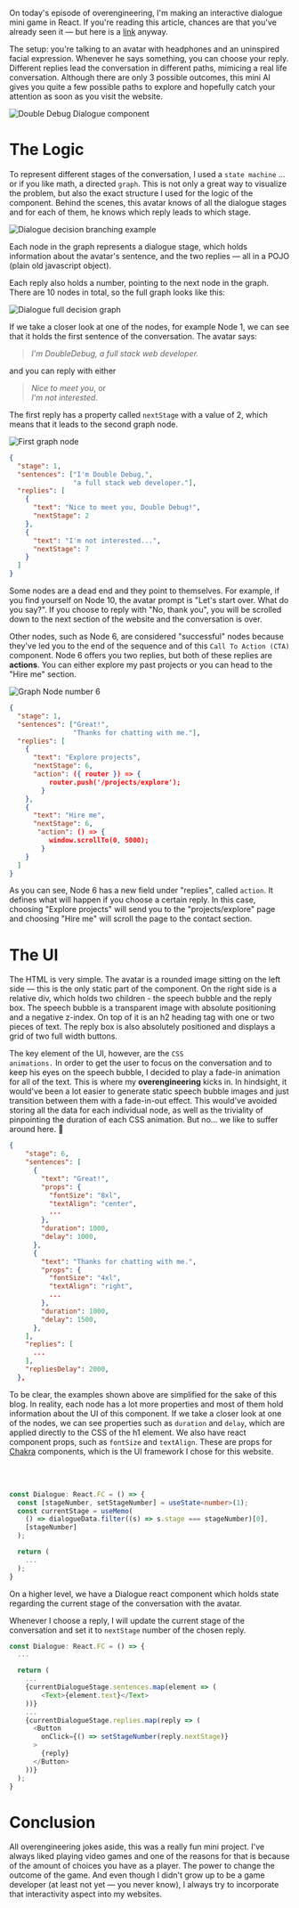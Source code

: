 On today's episode of overengineering, I'm making an interactive dialogue mini game in React. If you're reading this article, chances are that you've already seen it — but here is a [link](/) anyway.

The setup: you're talking to an avatar with headphones and an uninspired facial expression. Whenever he says something, you can choose your reply. Different replies lead the conversation in different paths, mimicing a real life conversation. Although there are only 3 possible outcomes, this mini AI gives you quite a few possible paths to explore and hopefully catch your attention as soon as you visit the website.

<img src="https://i.imgur.com/m7iyWz8.png" alt="Double Debug Dialogue component" style="aspect-ratio: 1093 / 739;" />

# The Logic

To represent different stages of the conversation, I used a <code>state machine</code> ... or if you like math, a directed <code>graph</code>. This is not only a great way to visualize the problem, but also the exact structure I used for the logic of the component. Behind the scenes, this avatar knows of all the dialogue stages and for each of them, he knows which reply leads to which stage.

![Dialogue decision branching example](https://i.imgur.com/FDnQaqB.png)

Each node in the graph represents a dialogue stage, which holds information about the avatar's sentence, and the two replies — all in a POJO (plain old javascript object).

Each reply also holds a number, pointing to the next node in the graph. There are 10 nodes in total, so the full graph looks like this:

![Dialogue full decision graph](https://i.imgur.com/S0EtLN2.png)

If we take a closer look at one of the nodes, for example Node 1, we can see that it holds the first sentence of the conversation. The avatar says:

> _I'm DoubleDebug, a full stack web developer._

and you can reply with either

> _Nice to meet you_, or<br />_I'm not interested_.

The first reply has a property called <code>nextStage</code> with a value of 2, which means that it leads to the second graph node.

<div class="custom-flexible-layout">
    <img src="https://i.imgur.com/FbLEliC.png" alt="First graph node" />
    
```json
{
  "stage": 1,
  "sentences": ["I'm Double Debug,",
                "a full stack web developer."],
  "replies": [
    {
      "text": "Nice to meet you, Double Debug!",
      "nextStage": 2
    },
    {
      "text": "I'm not interested...",
      "nextStage": 7
    }
  ]
}
```

</div>

Some nodes are a dead end and they point to themselves. For example, if you find yourself on Node 10, the avatar prompt is "Let's start over. What do you say?". If you choose to reply with "No, thank you", you will be scrolled down to the next section of the website and the conversation is over.

Other nodes, such as Node 6, are considered "successful" nodes because they've led you to the end of the sequence and of this <code>Call To Action (CTA)</code> component. Node 6 offers you two replies, but both of these replies are **actions**. You can either explore my past projects or you can head to the "Hire me" section.

<div class="custom-flexible-layout">
    <img src="https://i.imgur.com/yWAIIru.png" alt="Graph Node number 6" />
    
```json
{
  "stage": 1,
  "sentences": ["Great!",
                "Thanks for chatting with me."],
  "replies": [
    {
      "text": "Explore projects",
      "nextStage": 6,
      "action": ({ router }) => {
          router.push('/projects/explore');
        }
    },
    {
      "text": "Hire me",
      "nextStage": 6,
       "action": () => {
          window.scrollTo(0, 5000);
        }
    }
  ]
}
```

</div>

As you can see, Node 6 has a new field under "replies", called <code>action</code>. It defines what will happen if you choose a certain reply. In this case, choosing "Explore projects" will send you to the "projects/explore" page and choosing "Hire me" will scroll the page to the contact section.

# The UI

The HTML is very simple. The avatar is a rounded image sitting on the left side — this is the only static part of the component. On the right side is a relative div, which holds two children - the speech bubble and the reply box. The speech bubble is a transparent image with absolute positioning and a negative z-index. On top of it is an h2 heading tag with one or two pieces of text. The reply box is also absolutely positioned and displays a grid of two full width buttons.

The key element of the UI, however, are the <code>CSS animations.</code> In order to get the user to focus on the conversation and to keep his eyes on the speech bubble, I decided to play a fade-in animation for all of the text. This is where my **overengineering** kicks in. In hindsight, it would've been a lot easier to generate static speech bubble images and just transition between them with a fade-in-out effect. This would've avoided storing all the data for each individual node, as well as the triviality of pinpointing the duration of each CSS animation. But no... we like to suffer around here. :slightly_smiling_face:

```json
{
    "stage": 6,
    "sentences": [
      {
        "text": "Great!",
        "props": {
          "fontSize": "8xl",
          "textAlign": "center",
          ...
        },
        "duration": 1000,
        "delay": 1000,
      },
      {
        "text": "Thanks for chatting with me.",
        "props": {
          "fontSize": "4xl",
          "textAlign": "right",
          ...
        },
        "duration": 1000,
        "delay": 1500,
      },
    ],
    "replies": [
      ...
    ],
    "repliesDelay": 2000,
  },
```

To be clear, the examples shown above are simplified for the sake of this blog. In reality, each node has a lot more properties and most of them hold information about the UI of this component. If we take a closer look at one of the nodes, we can see properties such as <code>duration</code> and <code>delay</code>, which are applied directly to the CSS of the h1 element. We also have react component props, such as <code>fontSize</code> and <code>textAlign</code>. These are props for [Chakra](https://chakra-ui.com) components, which is the UI framework I chose for this website.

<br />
<br />

<div class="custom-flexible-layout-60-40" style="column-gap: 1rem; align-items: center;">

```ts
const Dialogue: React.FC = () => {
  const [stageNumber, setStageNumber] = useState<number>(1);
  const currentStage = useMemo(
    () => dialogueData.filter((s) => s.stage === stageNumber)[0],
    [stageNumber]
  );

  return (
    ...
  );
}
```

On a higher level, we have a Dialogue react component which holds state regarding the current stage of the conversation with the avatar.

</div>

<div class="custom-flexible-layout-40-60" style="align-items: center;">

Whenever I choose a reply, I will update the current stage of the conversation and set it to <code>nextStage</code> number of the chosen reply.

```ts
const Dialogue: React.FC = () => {
  ...

  return (
    ...
    {currentDialogueStage.sentences.map(element => (
        <Text>{element.text}</Text>
    ))}
    ...
    {currentDialogueStage.replies.map(reply => (
      <Button
        onClick={() => setStageNumber(reply.nextStage)}
      >
        {reply}
      </Button>
    ))}
  );
}
```

</div>

# Conclusion

All overengineering jokes aside, this was a really fun mini project. I've always liked playing video games and one of the reasons for that is because of the amount of choices you have as a player. The power to change the outcome of the game. And even though I didn't grow up to be a game developer (at least not yet — you never know), I always try to incorporate that interactivity aspect into my websites.

